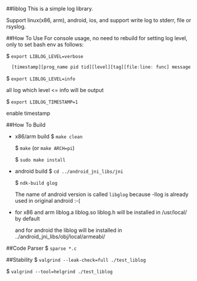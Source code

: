 ##liblog
This is a simple log library.

Support linux(x86, arm), android, ios, and support write log to stderr, file or rsyslog.

##How To Use
For console usage, no need to rebuild for setting log level, only to set bash env as follows:

 $ `export LIBLOG_LEVEL=verbose`

```javascript
  [timestamp][prog_name pid tid][level][tag][file:line: func] message
```

 $ `export LIBLOG_LEVEL=info`

 all log which level <= info will be output

 $ `export LIBLOG_TIMESTAMP=1`

 enable timestamp

##How To Build
* x86/arm build
  $ `make clean`

  $ `make` (or `make ARCH=pi`)

  $ `sudo make install`

* android build
  $ `cd ../android_jni_libs/jni`

  $ `ndk-build glog`

  The name of android version is called `libglog` because -llog is already used in original android :-(

* for x86 and arm liblog.a liblog.so liblog.h will be installed in /usr/local/ by default

  and for android the liblog will be installed in ../android_jni_libs/obj/local/armeabi/

##Code Parser
  $ `sparse *.c`

##Stability
  $ `valgrind --leak-check=full ./test_liblog`

  $ `valgrind --tool=helgrind ./test_liblog`

